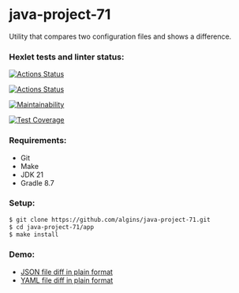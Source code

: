 # java-project-71
Utility that compares two configuration files and shows a difference.

### Hexlet tests and linter status:
[![Actions Status](https://github.com/algins/java-project-71/actions/workflows/hexlet-check.yml/badge.svg)](https://github.com/algins/java-project-71/actions)

[![Actions Status](https://github.com/algins/java-project-71/actions/workflows/main.yml/badge.svg)](https://github.com/algins/java-project-71/actions)

[![Maintainability](https://api.codeclimate.com/v1/badges/5eb26e504307b33620eb/maintainability)](https://codeclimate.com/github/algins/java-project-71/maintainability)

[![Test Coverage](https://api.codeclimate.com/v1/badges/5eb26e504307b33620eb/test_coverage)](https://codeclimate.com/github/algins/java-project-71/test_coverage)

### Requirements:
* Git
* Make
* JDK 21
* Gradle 8.7

### Setup:
```sh
$ git clone https://github.com/algins/java-project-71.git
$ cd java-project-71/app
$ make install
```

### Demo:
* [JSON file diff in plain format](https://asciinema.org/a/lR8MX9tDlaBMnfaoiHjCt33hN)
* [YAML file diff in plain format](https://asciinema.org/a/N2aihh9v4NwLRvcm1Hj07aDze)

